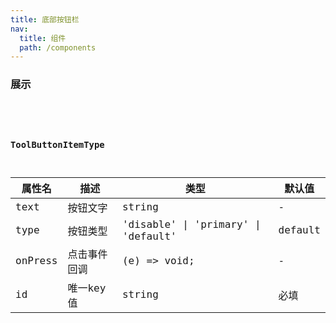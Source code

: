 ```yaml
---
title: 底部按钮栏
nav:
  title: 组件
  path: /components
---
```


### 展示

<code src="./demos/demo.tsx" />
<API/>

### ToolButtonItemType
| 属性名 | 描述 | 类型 | 默认值 |
| ---- | ---- | ---- | ---- |
| text | 按钮文字 | string | - |
| type | 按钮类型 | 'disable' \| 'primary' \| 'default' | default |
| onPress | 点击事件回调| (e) => void; | - |
| id | 唯一key值 | string | 必填 |